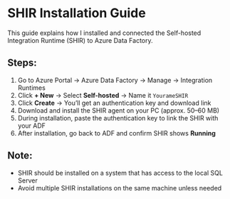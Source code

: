 # SHIR Installation Guide

This guide explains how I installed and connected the Self-hosted Integration Runtime (SHIR) to Azure Data Factory.

## Steps:

1. Go to Azure Portal → Azure Data Factory → Manage → Integration Runtimes
2. Click **+ New** → Select **Self-hosted** → Name it `YourameSHIR`
3. Click **Create** → You’ll get an authentication key and download link
4. Download and install the SHIR agent on your PC (approx. 50–60 MB)
5. During installation, paste the authentication key to link the SHIR with your ADF
6. After installation, go back to ADF and confirm SHIR shows **Running**

## Note:
- SHIR should be installed on a system that has access to the local SQL Server
- Avoid multiple SHIR installations on the same machine unless needed

